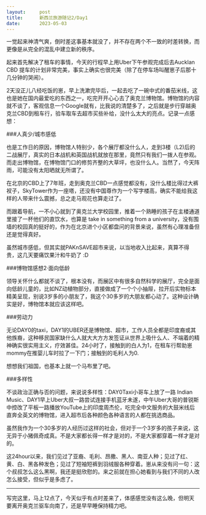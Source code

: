 ```yaml
---
layout:     post
title:      新西兰旅游随记2/Day1
date:       2023-05-03
---
```


一觉起来神清气爽，倒时差这事基本就没了，并不存在两个不一致的时差转换，而更像是从完全的混乱中建立新的秩序。

起来首先解决了租车的事情，今天的行程早上用Uber下午参观完成后去Aucklan CBD 提车的计划非常完美，事实上确实也很完美（除了在停车场叫醒崽子后那十几分钟的哭闹）。

2天没正儿八经吃饭的崽，早上洗漱完毕后，一起去吃了一碗中式的番茄米线，这也是她在国内最爱吃的东西之一，吃完开开心心去了奥克兰博物馆。博物馆的内容就不谈了，客观信息一个Google就有，比我说的清楚多了，之后就是步行穿越奥克兰CBD到租车行，验车取车去超市买些补给，没什么太大的亮点。记录一点感想：

###人真少/城市感低

也是工作日的原因，博物馆人特别少，各个展厅都没什么人，走到3楼（L2)后的二战展厅，真实的日本战机和英国战机就放在那里，竟然只有我们一拨人在参观。而走出博物馆，在博物馆门口的修剪齐整的大草坪，也没什么人。当然了，今天阵雨，可能没有太阳晒就无所谓了。

在北京的CBD上了7年班，走到奥克兰CBD一点感觉都没有，没什么楼比得过大裤衩子，SkyTower作为一座塔，还没有中国尊作为一个写字楼高，确实不能给我这样的人带来什么震撼，总之走马观花也算走过了。

而跟着导航，一不小心就到了奥克兰大学校园里，推着一个熟睡的孩子在主楼通道里接了一杯他们的直饮水，也算是 take in something from a university，没有围墙的校园真的挺好的，作为在北京进个小区都盘问的背景来说，虽然有心理准备但还是觉得真好。

虽然城市感低，但其实就PAKnSAVE超市来说，以当地收入比起来，真算不得贵，这几天要痛饮果汁和牛奶了 :D


###博物馆感想2·面向低龄

领导关怀什么都就不谈了，根本没有，而展区中有很多自然科学的展厅，完全是面向低龄儿童的，比如NZ动植物部分，直接做成了一个个小抽屉，拉开后实物标本精美呈现，别说3岁多的小朋友了，我这个30多岁的大朋友都心动了。这种设计确实是好，博物馆本就应该这样吧。

###劳动力

无论DAY0的taxi，DAY1的UBER还是博物馆、超市，工作人员全都是印度裔或其他族裔，这种移民国家缺什么人就大大方方发签证从世界上吸什么人、不端着的精神确实很实用主义，疗效甚佳。24小时了，接触到的白人为1，在租车行帮助崽mommy在推婴儿车时拉了一下门；接触到的毛利人为0.

想想我们祖国，也基本上就一个马布里了吧。


###多样性

不谈政治正确与否的问题，来说说多样性：DAY0Taxi小哥车上放了一路 Indian Music、DAY1早上Uber大叔一路尝试连接手机蓝牙未遂，中午Uber大哥的普锐斯中控改了平板一路播放YouTube上的印度周杰伦，吃完全中文服务的大鼓米线后直奔全英文的博物馆，进入超市后各种颜色各种语言的人都在挑选商品。

虽然我作为一个30多岁的人经历过这样的社会，但对于一个3岁多的孩子来说，这无异于小猪佩奇成真。不是大家都长得一样才是对的，不是大家都穿着一样才是对的。

这24hour以来，我们见过了亚裔、毛利、昂撒、黑人、南亚人种；见过了红、黄、白、黑各种发色；见过了短袖短裤到羽绒服各种穿着。崽从来没有问一句：这个叔叔怎么这么黑啊，我还是挺欣慰的。来之前就在担心她看到与我们不同的人改怎么接受，但似乎是多虑了。


---

写完这里，马上12点了，今天似乎有点时差来了，体感感觉没有这么晚，但明天要离开奥克兰驱车向南了，还是早早睡保持精力吧。
